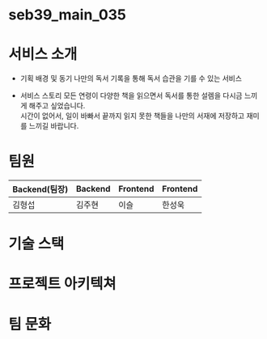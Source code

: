 # seb39_main_035

# 서비스 소개 
- 기획 배경 및 동기 
나만의 독서 기록을 통해 독서 습관을 기를 수 있는 서비스

- 서비스 스토리
모든 연령이 다양한 책을 읽으면서 독서를 통한 설렘을 다시금 느끼게 해주고 싶었습니다.</br>
시간이 없어서, 일이 바빠서 끝까지 읽지 못한 책들을 나만의 서재에 저장하고 재미를 느끼길 바랍니다.

# 팀원
Backend(팀장) | Backend | Frontend | Frontend
--|--|--|--
김형섭 | 김주현 | 이슬 | 한성욱

# 기술 스택
# 프로젝트 아키텍쳐
# 팀 문화
